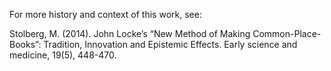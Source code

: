 For more history and context of this work, see:

Stolberg, M. (2014). John Locke’s “New Method of Making Common-Place-Books”: Tradition, Innovation and Epistemic Effects. Early science and medicine, 19(5), 448-470.
